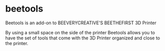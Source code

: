 beetools
========

Beetools is an add-on to BEEVERYCREATIVE'S BEETHEFIRST 3D Printer

By using a small space on the side of the printer Beetools allows you to have the set of tools that come with the 3D Printer organized and close to the printer.
